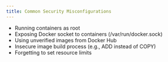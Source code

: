 ```yaml
---
title: Common Security Misconfigurations
---
```


- Running containers as root
- Exposing Docker socket to containers (/var/run/docker.sock)
- Using unverified images from Docker Hub
- Insecure image build process (e.g., ADD instead of COPY)
- Forgetting to set resource limits
